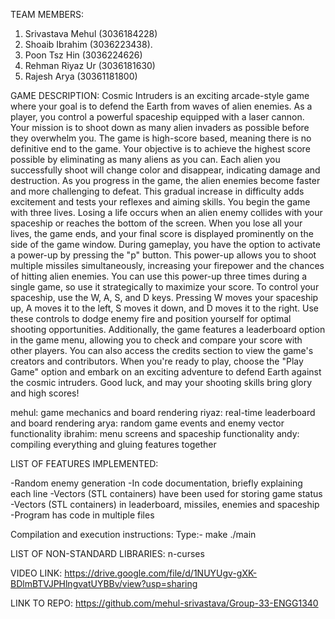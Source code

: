TEAM MEMBERS:  
1.	Srivastava Mehul (3036184228)
2.	Shoaib Ibrahim (3036223438).
3.	Poon Tsz Hin (3036224626)
4.	Rehman Riyaz Ur (3036181630)
5.	Rajesh Arya (30361181800)


GAME DESCRIPTION:
Cosmic Intruders is an exciting arcade-style game where your goal is to defend the Earth from waves of alien enemies. As a player, you control a powerful spaceship equipped with a laser cannon. Your mission is to shoot down as many alien invaders as possible before they overwhelm you.
The game is high-score based, meaning there is no definitive end to the game. Your objective is to achieve the highest score possible by eliminating as many aliens as you can. Each alien you successfully shoot will change color and disappear, indicating damage and destruction.
As you progress in the game, the alien enemies become faster and more challenging to defeat. This gradual increase in difficulty adds excitement and tests your reflexes and aiming skills.
You begin the game with three lives. Losing a life occurs when an alien enemy collides with your spaceship or reaches the bottom of the screen. When you lose all your lives, the game ends, and your final score is displayed prominently on the side of the game window.
During gameplay, you have the option to activate a power-up by pressing the "p" button. This power-up allows you to shoot multiple missiles simultaneously, increasing your firepower and the chances of hitting alien enemies. You can use this power-up three times during a single game, so use it strategically to maximize your score.
To control your spaceship, use the W, A, S, and D keys. Pressing W moves your spaceship up, A moves it to the left, S moves it down, and D moves it to the right. Use these controls to dodge enemy fire and position yourself for optimal shooting opportunities.
Additionally, the game features a leaderboard option in the game menu, allowing you to check and compare your score with other players. You can also access the credits section to view the game's creators and contributors.
When you're ready to play, choose the "Play Game" option and embark on an exciting adventure to defend Earth against the cosmic intruders. Good luck, and may your shooting skills bring glory and high scores!


mehul: game mechanics and board rendering
riyaz: real-time leaderboard and board rendering
arya: random game events and enemy vector functionality
ibrahim: menu screens and spaceship functionality
andy: compiling everything and gluing features together



LIST OF FEATURES IMPLEMENTED:

-Random enemy generation
-In code documentation, briefly explaining each line
-Vectors (STL containers) have been used for storing game status
-Vectors (STL containers) in leaderboard, missiles, enemies and spaceship
-Program has code in multiple files


Compilation and execution instructions:
Type:-
make
./main


LIST OF NON-STANDARD LIBRARIES:
n-curses 

VIDEO LINK: https://drive.google.com/file/d/1NUYUgv-gXK-BDlmBTVJPHlngvatUYBBv/view?usp=sharing

LINK TO REPO: 
https://github.com/mehul-srivastava/Group-33-ENGG1340
